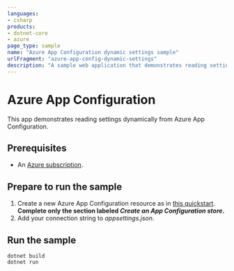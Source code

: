 ```yaml
---
languages:
- csharp
products:
- dotnet-core
- azure
page_type: sample
name: "Azure App Configuration dynamic settings sample"
urlFragment: "azure-app-config-dynamic-settings"
description: "A sample web application that demonstrates reading settings dynamically from Azure App Configuration using ASP.NET Core."
---
```


# Azure App Configuration

This app demonstrates reading settings dynamically from Azure App Configuration.

## Prerequisites

* An [Azure subscription](https://azure.microsoft.com/free/dotnet/).

## Prepare to run the sample

1. Create a new Azure App Configuration resource as in [this quickstart](https://docs.microsoft.com/azure/azure-app-configuration/quickstart-aspnet-core-app). **Complete only the section labeled *Create an App Configuration store*.**
1. Add your connection string to *appsettings.json*.

## Run the sample

```dotnetcli
dotnet build
dotnet run
```
